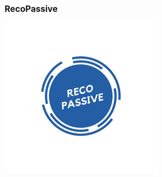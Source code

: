 # RecoPassive
 
<p align="center">
  <img src=https://github.com/Billonyohan/RecoPassive/blob/main/logo.png />
</p>
